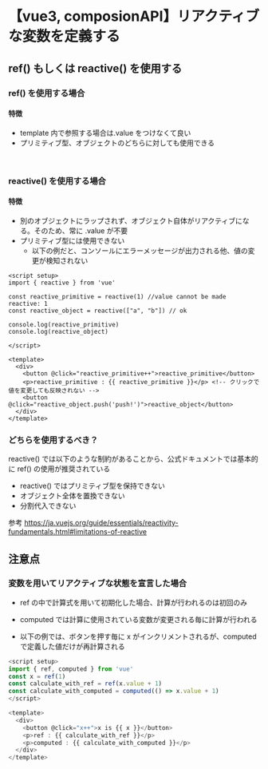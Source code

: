  # 【vue3, composionAPI】リアクティブな変数を定義する
 ## ref() もしくは reactive() を使用する
 ### ref() を使用する場合
 #### 特徴
 - template 内で参照する場合は.value をつけなくて良い
 - プリミティブ型、オブジェクトのどちらに対しても使用できる
 <br>

 ### reactive() を使用する場合
 #### 特徴
 - 別のオブジェクトにラップされず、オブジェクト自体がリアクティブになる。そのため、常に .value が不要
 - プリミティブ型には使用できない
   - 以下の例だと、コンソールにエラーメッセージが出力される他、値の変更が検知されない
```
<script setup>
import { reactive } from 'vue'

const reactive_primitive = reactive(1) //value cannot be made reactive: 1
const reactive_object = reactive(["a", "b"]) // ok

console.log(reactive_primitive)
console.log(reactive_object)

</script>

<template>
  <div>
    <button @click="reactive_primitive++">reactive_primitive</button>
    <p>reactive_primitive : {{ reactive_primitive }}</p> <!-- クリックで値を変更しても反映されない -->
    <button @click="reactive_object.push('push!')">reactive_object</button>
  </div>
</template>
 ```

 ### どちらを使用するべき？
 reactive() では以下のような制約があることから、公式ドキュメントでは基本的に ref() の使用が推奨されている
 - reactive() ではプリミティブ型を保持できない
 - オブジェクト全体を置換できない
 - 分割代入できない

 参考 https://ja.vuejs.org/guide/essentials/reactivity-fundamentals.html#limitations-of-reactive

 ## 注意点 
 ### 変数を用いてリアクティブな状態を宣言した場合
 - ref の中で計算式を用いて初期化した場合、計算が行われるのは初回のみ
 - computed では計算に使用されている変数が変更される毎に計算が行われる

 - 以下の例では、ボタンを押す毎に x がインクリメントされるが、computed で定義した値だけが再計算される

```vue.js
<script setup>
import { ref, computed } from 'vue'
const x = ref(1)
const calculate_with_ref = ref(x.value + 1)
const calculate_with_computed = computed(() => x.value + 1)
</script>

<template>
  <div>
    <button @click="x++">x is {{ x }}</button>
    <p>ref : {{ calculate_with_ref }}</p>
    <p>computed : {{ calculate_with_computed }}</p>
  </div>
</template>
```

